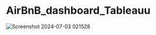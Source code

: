 # AirBnB_dashboard_Tableauu
![Screenshot 2024-07-03 021528](https://github.com/Anwaydeep2000/AirBnB_dashboard_Tableauu/assets/81034448/1468d8d3-eccf-4e5e-b070-ed51a2d35ad4)
